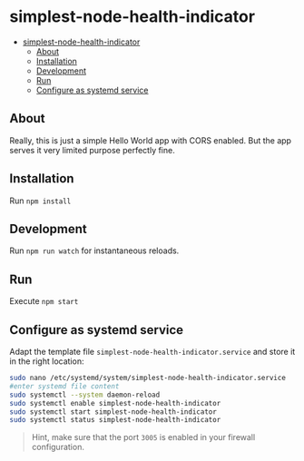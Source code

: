 # simplest-node-health-indicator

- [simplest-node-health-indicator](#simplest-node-health-indicator)
  - [About](#about)
  - [Installation](#installation)
  - [Development](#development)
  - [Run](#run)
  - [Configure as systemd service](#configure-as-systemd-service)


## About 
Really, this is just a simple Hello World app with CORS enabled. But the app serves it very limited purpose perfectly fine.

## Installation

Run `npm install`

## Development
Run `npm run watch` for instantaneous reloads.

## Run
Execute `npm start`

## Configure as systemd service

Adapt the template file `simplest-node-health-indicator.service` and store it in the right location:

```bash
sudo nano /etc/systemd/system/simplest-node-health-indicator.service
#enter systemd file content
sudo systemctl --system daemon-reload
sudo systemctl enable simplest-node-health-indicator
sudo systemctl start simplest-node-health-indicator
sudo systemctl status simplest-node-health-indicator
```

> Hint, make sure that the port `3005` is enabled in your firewall configuration.